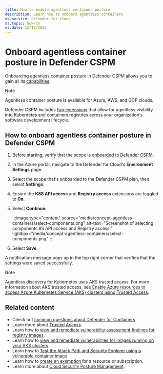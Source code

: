 ```yaml
---
title: How-to enable agentless container posture 
description: Learn how to onboard agentless containers
ms.service: defender-for-cloud
ms.topic: how-to
ms.date: 12/13/2023
---
```


# Onboard agentless container posture in Defender CSPM

Onboarding agentless container posture in Defender CSPM allows you to gain all its [capabilities](concept-agentless-containers.md#capabilities).

> [!NOTE]
> Agentless container posture is available for Azure, AWS, and GCP clouds.

Defender CSPM includes [two extensions](faq-defender-for-containers.yml#what-are-the-extensions-for-agentless-container-posture-management-) that allow for agentless visibility into Kubernetes and containers registries across your organization's software development lifecycle.

## How to onboard agentless container posture in Defender CSPM

1. Before starting, verify that the scope is [onboarded to Defender CSPM](enable-enhanced-security.md).

1. In the Azure portal, navigate to the Defender for Cloud's **Environment Settings** page.

1. Select the scope that's onboarded to the Defender CSPM plan, then select **Settings**.

1. Ensure the **K8S API access** and **Registry access** extensions are toggled to **On**.

1. Select **Continue**.

    :::image type="content" source="media/concept-agentless-containers/select-components.png" alt-text="Screenshot of selecting components 8S API access and Registry access." lightbox="media/concept-agentless-containers/select-components.png":::

1. Select **Save**.

A notification message pops up in the top right corner that verifies that the settings were saved successfully.

> [!NOTE]
> Agentless discovery for Kubernetes uses AKS trusted access. For more information about AKS trusted access, see [Enable Azure resources to access Azure Kubernetes Service (AKS) clusters using Trusted Access](/azure/aks/trusted-access-feature).

## Related content

- Check out [common questions about Defender for Containers](faq-defender-for-containers.yml).
- Learn more about [Trusted Access](/azure/aks/trusted-access-feature).
- Learn how to [view and remediate vulnerability assessment findings for registry images](view-and-remediate-vulnerability-assessment-findings.md).
- Learn how to [view and remediate vulnerabilities for images running on your AKS clusters](view-and-remediate-vulnerabilities-for-images.md).
- Learn how to [Test the Attack Path and Security Explorer using a vulnerable container image](how-to-test-attack-path-and-security-explorer-with-vulnerable-container-image.md)
- Learn how to [create an exemption](exempt-resource.md) for a resource or subscription.
- Learn more about [Cloud Security Posture Management](concept-cloud-security-posture-management.md).
